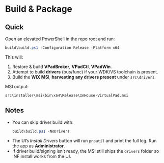 
# Build & Package

## Quick
Open an elevated PowerShell in the repo root and run:

```powershell
build\build.ps1 -Configuration Release -Platform x64
```

This will:
1. Restore & build **VPadBroker**, **VPadCtl**, **VPadWin**.
2. Attempt to build **drivers** (bus/func) if your WDK/VS toolchain is present.
3. Build the **WiX MSI**, **harvesting any drivers present** under `src\drivers`.

MSI output:
```
src\installer\msi\bin\x64\Release\InHouse-VirtualPad.msi
```

## Notes
- You can skip driver build with:
  ```powershell
  build\build.ps1 -NoDrivers
  ```
- The UI’s *Install Drivers* button will run `pnputil` and print the full log. Run the app as **Administrator**.
- If driver build/signing isn’t ready, the MSI still ships the `drivers` folder so INF install works from the UI.
